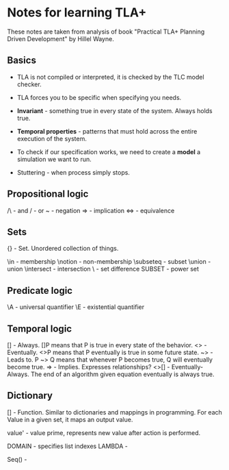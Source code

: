 # Notes for learning TLA+

These notes are taken from analysis of book "Practical TLA+ Planning Driven Development" by Hillel Wayne.

## Basics

- TLA is not compiled or interpreted, it is checked by the TLC model checker.
- TLA forces you to be specific when specifying you needs.

- **Invariant** - something true in every state of the system. Always holds true.
- **Temporal properties** - patterns that must hold across the entire execution of the system.

- To check if our specification works, we need to create a **model** a simulation we want to run.

- Stuttering - when process simply stops.

## Propositional logic

/\ - and
\/ - or
~ - negation
=> - implication
<=> - equivalence

## Sets

{} - Set. Unordered collection of things.

\in - membership
\notion - non-membership
\subseteq - subset
\union - union
\intersect - intersection
\ - set difference
SUBSET - power set

## Predicate logic

\A - universal quantifier
\E - existential quantifier

## Temporal logic

[] - Always. []P means that P is true in every state of the behavior.
<> - Eventually. <>P means that P eventually is true in some future state.
~> - Leads to. P ~> Q means that whenever P becomes true, Q will eventually become true.
=> - Implies. Expresses relationships?
<>[] - Eventually-Always. The end of an algorithm given equation eventually is always true.

## Dictionary

[] - Function. Similar to dictionaries and mappings in programming.
For each Value in a given set, it maps an output value.

value' - value prime, represents new value after action is performed.

DOMAIN - specifies list indexes
LAMBDA -

Seq() -
